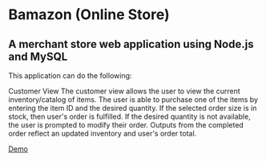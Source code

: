 # Bamazon (Online Store)
## A merchant store web application using Node.js and MySQL 


This application can do the following:

Customer View
The customer view allows the user to view the current inventory/catalog of items. The user is able to purchase one of the items by entering the item ID and the desired quantity. If the selected order size is in stock, then user's order is fulfilled.  If the desired quantity is not available, the user is prompted to modify their order. Outputs from the completed order reflect an updated inventory and user's order total. 


 [Demo](https://drive.google.com/file/d/19tSz_Iueo8nIwywHgFc063pbVQ4Fl5Bv/view?usp=sharing)
